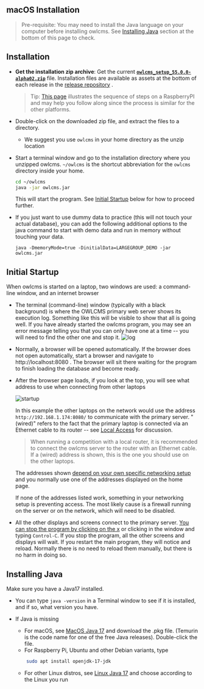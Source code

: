 ## macOS Installation

> Pre-requisite:  You may need to install the Java language on your computer before installing owlcms. See [Installing Java](#installing-java) section at the bottom of this page to check.

## Installation

- **Get the installation zip archive**: Get the current  **[`owlcms_setup_55.0.0-alpha02.zip`](https://github.com/owlcms/owlcms4-prerelease/releases/download/55.0.0-alpha02/owlcms_setup_55.0.0-alpha02.zip)** file. Installation files are available as assets at the bottom of each release in the [release repository](https://github.com/owlcms/owlcms4-prerelease/releases/latest) .

  > Tip: [This page](RaspberryInstall) illustrates the sequence of steps on a RaspberryPI and may help you follow along since the process is similar for the other platforms.

- Double-click on the downloaded zip file, and extract the files to a directory. 

  - We suggest you use `owlcms`  in your home directory as the unzip location

- Start a terminal window and go to the installation directory where you unzipped owlcms. `~/owlcms` is the shortcut abbreviation for the `owlcms` directory inside your home. 

  ```bash
  cd ~/owlcms
  java -jar owlcms.jar
  ```
  This will start the program. See [Initial Startup](#initial-startup) below for how to proceed further.

- If you just want to use dummy data to practice (this will not touch your actual database), you can add the following additional options to the java command to start with demo data and run in memory without touching your data.

  ```
  java -DmemoryMode=true -DinitialData=LARGEGROUP_DEMO -jar owlcms.jar
  ```


## Initial Startup

When owlcms is started on a laptop, two windows are used:  a command-line window, and an internet browser

- The terminal (command-line) window (typically with a black background) is where the OWLCMS primary web server shows its execution log.  Something like this will be visible to show that all is going well.  If you have already started the owlcms program, you may see an error message telling you that you can only have one at a time -- you will need to find the other one and stop it.
  ![log](img/LocalInstall/log.png)

- Normally, a browser will be opened automatically.  If the browser does not open automatically, start a browser and navigate to http://localhost:8080 .  The browser will sit there waiting for the program to finish loading the database and become ready.

- After the browser page loads, if you look at the top, you will see what address to use when connecting from other laptops

  ![startup](img/LocalInstall/startup.png)

  In this example the other laptops on the network would use the address `http://192.168.1.174:8080/` to communicate with the primary server.  "(wired)" refers to the fact that the primary laptop is connected via an Ethernet cable to its router -- see [Local Access](EquipmentSetup#local-access-over-a-local-network) for discussion.  

  > When running a competition with a local router, it is recommended to connect the owlcms server to the router with an Ethernet cable.  If a (wired) address is shown, this is the one you should use on the other laptops.
  
  The addresses shown <u>depend on your own specific networking setup</u> and you normally use one of the addresses displayed on the home page.
  
  If none of the addresses listed work, something in your networking setup is preventing access.   The most likely cause is a firewall running on the server or on the network, which will need to be disabled. 

- All the other displays and screens connect to the primary server.  <u>You can stop the program by clicking on the x</u> or clicking in the window and typing `Control-C`.  If you stop the program, all the other screens and displays will wait.  If you restart the main program, they will notice and reload.  Normally there is no need to reload them manually, but there is no harm in doing so.

## Installing Java

Make sure you have a Java17 installed. 

- You can type `java -version` in a Terminal window to see if it is installed, and if so, what version you have.

- If Java is missing

  - For macOS, see [MacOS Java 17](https://adoptium.net/temurin/releases/?os=mac&package=jre&arch=aarch64&version=17) and download the .pkg file. (Temurin is the code name for one of the free Java releases). Double-click the file.
  - For Raspberry Pi, Ubuntu and other Debian variants, type


  ```bash
      sudo apt install openjdk-17-jdk
  ```

  - For other Linux distros, see [Linux Java 17](https://adoptium.net/temurin/releases/?os=linux&package=jre&arch=any&version=17) and choose according to the Linux you run